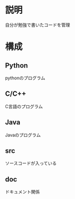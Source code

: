 # 説明

自分が勉強で書いたコードを管理

# 構成

## Python
pythonのプログラム

## C/C++
C言語のプログラム

## Java 
Javaのプログラム

## src
ソースコードが入っている

## doc

ドキュメント関係

